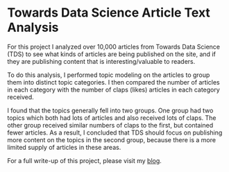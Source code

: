 # Towards Data Science Article Text Analysis

For this project I analyzed over 10,000 articles from Towards Data Science (TDS) to see what kinds of articles are being published on the site, and if they are publishing content that is interesting/valuable to readers.

To do this analysis, I performed topic modeling on the articles to group them into distinct topic categories. I then compared the number of articles in each category with the number of claps (likes) articles in each category received.

I found that the topics generally fell into two groups. One group had two topics which both had lots of articles and also received lots of claps. The other group received similar numbers of claps to the first, but contained fewer articles. As a result, I concluded that TDS should focus on publishing more content on the topics in the second group, because there is a more limited supply of articles in these areas.

For a full write-up of this project, please visit my [blog](https://www.noah-halpern.com/data-science-towards-towards-data-science/).
